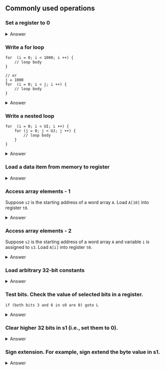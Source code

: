 ## Commonly used operations 

### Set a register to 0

<details><summary>Answer</summary>

There are many ways. It is a special case of loading a constant into a register.

```
    addi    s1, x0, 0
    add     s1, x0, x0
    xor     s1, s1, s1  # works without registers like x0
```
</details>

### Write a for loop

```
for  (i = 0; i < 1000; i ++) {
    // loop body
}

// or 
j = 1000
for  (i = 0; i < j; i ++) {
    // loop body
}

```

<details><summary>Answer</summary>

Assume we assign `s1` to variable `i`, and `s2` to `j`.

```
    li      s1, 0
    li      s2, 1000
    # jump to loop_test if condition may fail on the first test
loop:
    # loop body

    addi    s1, s1, 1
loop_test:
    blt     s1, s2, loop
```

</details>


### Write a nested loop

```
for  (i = 0; i < UI; i ++) {
    for (j = 0; j < UJ; j ++) {
        // loop body
    }
}

```

<details><summary>Answer</summary>

Assume we assign `s1` to `i`, `s2` to `j`, `s3` to `UI`, and `s4` to `UJ`.
Try to implement the outer loop first, then add the inner loop, and then
the loop body.

```
    li      s1, 0
    beq     x0, x0, test_i
loop_i:

    # inner loop
    li      s2, 0
    beq     x0, x0, test_j
loop_j:

    # loop body

    addi    s2, s2, 1
test_j:
    blt     s2, s4, loop_j

    # do not forget to increment i
    addi    s1, s1, 1
test_i:
    blt     s1, s3, loop_i
```

</details>

### Load a data item from memory to register

<details><summary>Answer</summary>

If the address of the data item is already in a register, we 
can use the proper load instruction.

```
    # assume s1 has the address
    lw      t1, 0(s1)       # word
    lhu     t2, 0(s1)       # unsigned half word
    lh      t2, 0(s1)       # signed half word
    lbu     t2, 0(s1)       # unsigned byte
    lb      t2, 0(s1)       # signed byte
```

We can use `la` pseudoinstructin to put an address in a register. 

```
    # suppose var is a variable defined in data section 
    la      s0, var
```

</details>

### Access array elements - 1

Suppose `s2` is the starting address of a word array `A`. Load `A[10]` into register `t0`.

<details><summary>Answer</summary>

The offset is known and fixed. We just need one instruction. Think about 
why we use `lw` and why the offset is 40.

```
    lw      t0, 40(s2)
```
</details>

### Access array elements - 2

Suppose `s2` is the starting address of a word array `A` and variable `i`
is assigned to `s3`. Load  `A[i]` into register `t0`.

<details><summary>Answer</summary>

We calculate `A[i]`'s address first. Then load it into `t0`.

```
    slli    t1, s3, 2       # offset in bytes
    add     t1, t1, s2      # add to base
    lw      t0, 0(t1)
```
</details>

### Load arbitrary 32-bit constants

<details><summary>Answer</summary>
At most two instructions can load any 32-bit constants in a register.

```
    lui     t0, HI20      # load higher 20 bits to t0
    addi    t0, LO12      # add the lower 12 bits

    # Note LO12 are sign extended
    # Add 1 to HI20 if LO12 is negative
```

</details>

### Test bits. Check the value of selected bits in a register. 

```
if (both bits 3 and 6 in s0 are 0) goto L 
```

<details><summary>Answer</summary>

Since the mask is small, we can use ANDI.
Once bits are isolated, we can test for other values, too.

```
    andi    t0, s0, 0x28      #0b0100_1000 
    beq     t0, x0, L
```
</details>

### Clear higher 32 bits in s1 (i.e., set them to 0). 

<details><summary>Answer</summary>
We could use a single AND instruction, if the mask is already in a register. 

```
    slli    s1, s1, 32
    srli    s1, s1, 32      # note the logical shift
```
</details>

### Sign extension. For example, sign extend the byte value in s1.

<details><summary>Answer</summary>

```
    slli    s1, s1, 56
    srai    s1, s1, 56      # note the arithmetic shift
```
</details>
